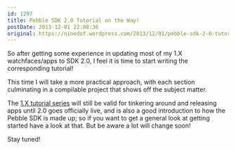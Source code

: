 ```yaml
---
id: 1297
title: Pebble SDK 2.0 Tutorial on the Way!
postDate: 2013-12-01 22:08:36
original: https://ninedof.wordpress.com/2013/12/01/pebble-sdk-2-0-tutorial-on-the-way/
---
```


So after getting some experience in updating most of my 1.X watchfaces/apps to SDK 2.0, I feel it is time to start writing the corresponding tutorial!

This time I will take a more practical approach, with each section culminating in a compilable project that shows off the subject matter.

The  [1.X tutorial series](http://ninedof.wordpress.com/pebble-sdk-tutorial/) will still be valid for tinkering around and releasing apps until 2.0 goes officially live, and is also a good introduction to how the Pebble SDK is made up; so if you want to get a general look at getting started have a look at that. But be aware a lot will change soon!

Stay tuned!

